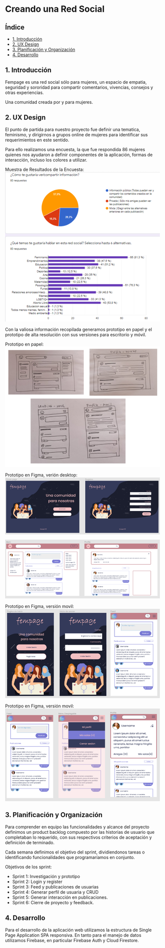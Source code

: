 # Creando una Red Social

## Índice

* [1. Introducción](#1-UX)
* [2. UX Design](#1-UX)
* [3. Planificación y Organización](#2-planificación-y-organización)
* [4. Desarrollo](#3-desarrollo)

## 1. Introducción

Fempage es una red social sólo para mujeres, un espacio de empatia, seguridad y sororidad para compartir comentarios, vivencias, consejos y otras experiencias. 

Una comunidad creada por y para mujeres.


## 2. UX Design

El punto de partida para nuestro proyecto fue definir una tematica, feminismo, y dirigirnos a grupos online de mujeres para identificar sus requerimientos en este sentido.   

Para ello realizamos una encuesta, la que fue respondida 86 mujeres quienes nos ayudaron a definir componentes de la aplicación, formas de interacción, incluso los colores a utilizar.

Muestra de Resultados de la Encuesta:
![Muestra de resultados encuesta](src/images/EncuestaRespuestas.PNG) 

Con la valiosa información recopilada generamos prototipo en papel y el prototipo de alta resolución con sus versiones para escritorio y móvil.

Prototipo en papel:
![Prototipo en papel](src/images/prototiposPapel.PNG) 

Prototipo en Figma, verión desktop:
![Prototipo en Figma](src/images/prototipo-AltaDesktop.PNG) 

![Prototipo en Figma](src/images/prototipo2-Desktop.PNG) 

Prototipo en Figma, versión movil:
![Prototipo en Figma](src/images/prototipo-altaMovil.PNG) 

Prototipo en Figma, versión movil:
![Prototipo en Figma](src/images/prototipo2-altaMovil.PNG)




## 3. Planificación y Organización

Para comprender en equipo las funcionalidades y alcance del proyecto definimos un product backlog compuesto por las historias de usuario que completaban lo requerido, con sus respectivos criterios de aceptación y definición de terminado.

Cada semana definimos el objetivo del sprint, dividiendonos tareas o identificando funcionalidades que programaríamos en conjunto.

Objetivos de los sprint:
* Sprint 1: Investigación y prototipo 
* Sprint 2: Login y register
* Sprint 3: Feed y publicaciones de usuarias
* Sprint 4: Generar perfil de usuaria y CRUD
* Sprint 5: Generar interacción en publicaciones.
* Sprint 6: Cierre de proyecto y feedback.


## 4. Desarrollo

Para el desarrollo de la aplicación web utilizamos la estructura de Single Page Application SPA responsiva. En tanto para el manejo de datos utilizamos Firebase, en particular Firebase Auth y Cloud Firestore. 
